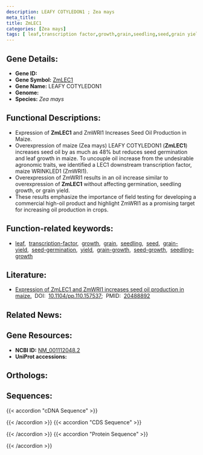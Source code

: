 ```yaml
---
description: LEAFY COTYLEDON1 ; Zea mays
meta_title:
title: ZmLEC1
categories: [Zea mays]
tags: [ leaf,transcription factor,growth,grain,seedling,seed,grain yield,seed germination,yield,grain growth,seed growth,seedling growth ]
---
```


## Gene Details:
- **Gene ID:** []()
- **Gene Symbol:** <u>ZmLEC1</u>
- **Gene Name:** LEAFY COTYLEDON1
- **Genome:** []()
- **Species:** *Zea mays*

## Functional Descriptions:
   - Expression of **ZmLEC1** and ZmWRI1 Increases Seed Oil Production in Maize.
   - Overexpression of maize (Zea mays) LEAFY COTYLEDON1 (**ZmLEC1**) increases seed oil by as much as 48% but reduces seed germination and leaf growth in maize. To uncouple oil increase from the undesirable agronomic traits, we identified a LEC1 downstream transcription factor, maize WRINKLED1 (ZmWRI1).
   - Overexpression of ZmWRI1 results in an oil increase similar to overexpression of **ZmLEC1** without affecting germination, seedling growth, or grain yield.
   - These results emphasize the importance of field testing for developing a commercial high-oil product and highlight ZmWRI1 as a promising target for increasing oil production in crops.

## Function-related keywords:
   - [leaf](/tags/leaf/),&nbsp;&nbsp;[transcription-factor](/tags/transcription-factor/),&nbsp;&nbsp;[growth](/tags/growth/),&nbsp;&nbsp;[grain](/tags/grain/),&nbsp;&nbsp;[seedling](/tags/seedling/),&nbsp;&nbsp;[seed](/tags/seed/),&nbsp;&nbsp;[grain-yield](/tags/grain-yield/),&nbsp;&nbsp;[seed-germination](/tags/seed-germination/),&nbsp;&nbsp;[yield](/tags/yield/),&nbsp;&nbsp;[grain-growth](/tags/grain-growth/),&nbsp;&nbsp;[seed-growth](/tags/seed-growth/),&nbsp;&nbsp;[seedling-growth](/tags/seedling-growth/)

## Literature:
   - [Expression of ZmLEC1 and ZmWRI1 increases seed oil production in maize.](https://doi.org/10.1104/pp.110.157537)&nbsp;&nbsp;DOI:&nbsp;&nbsp;[10.1104/pp.110.157537](https://doi.org/10.1104/pp.110.157537);&nbsp;&nbsp;PMID:&nbsp;&nbsp;[20488892](https://pubmed.ncbi.nlm.nih.gov/20488892/)

## Related News:

## Gene Resources:
- **NCBI ID:**  [NM_001112048.2](https://www.ncbi.nlm.nih.gov/gene/?term=NM_001112048.2)
- **UniProt accessions:**  [](https://www.uniprot.org/uniprotkb//entry)

## Orthologs:

## Sequences:
{{< accordion "cDNA Sequence" >}}

{{< /accordion >}}
{{< accordion "CDS Sequence" >}}

{{< /accordion >}}
{{< accordion "Protein Sequence" >}}

{{< /accordion >}}
